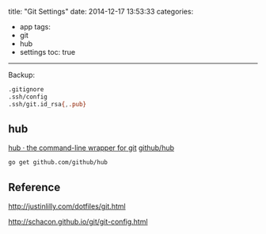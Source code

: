 title: "Git Settings"
date: 2014-12-17 13:53:33
categories:
- app
tags:
- git
- hub
- settings
toc: true
---

Backup:

```sh
.gitignore
.ssh/config
.ssh/git.id_rsa{,.pub}
```


## hub

[hub · the command-line wrapper for git](https://hub.github.com/)
[github/hub](https://github.com/github/hub)

```sh
go get github.com/github/hub
```

## Reference

http://justinlilly.com/dotfiles/git.html

http://schacon.github.io/git/git-config.html
